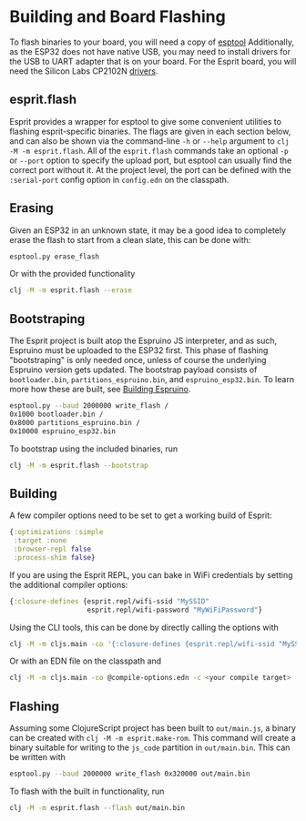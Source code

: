 # Building and Board Flashing

To flash binaries to your board, you will need a copy of [esptool][1]
Additionally, as the ESP32 does not have native USB, you may need to install drivers for the USB to UART adapter that is on your board. For the Esprit board, you will need the Silicon Labs CP2102N [drivers][2].

## esprit.flash
Esprit provides a wrapper for esptool to give some convenient utilities to flashing esprit-specific binaries. The flags are given in each section below, and can also be shown via the command-line `-h` or `--help` argument to `clj -M -m esprit.flash`. All of the `esprit.flash` commands take an optional `-p` or `--port` option to specify the upload port, but esptool can usually find the correct port without it. At the project level, the port can be defined with the `:serial-port` config option in `config.edn` on the classpath.

## Erasing
Given an ESP32 in an unknown state, it may be a good idea to completely erase the flash to start from a clean slate, this can be done with:
```bash
esptool.py erase_flash
```
Or with the provided functionality
```bash
clj -M -m esprit.flash --erase
```

## Bootstraping
The Esprit project is built atop the Espruino JS interpreter, and as such, Espruino must be uploaded to the ESP32 first. This phase of flashing "bootstraping" is only needed once, unless of course the underlying Espruino version gets updated. The bootstrap payload consists of `bootloader.bin`, `partitions_espruino.bin`, and `espruino_esp32.bin`.
To learn more how these are built, see [Building Espruino][3].

```bash
esptool.py --baud 2000000 write_flash /
0x1000 bootloader.bin /
0x8000 partitions_espruino.bin /
0x10000 espruino_esp32.bin
```
To bootstrap using the included binaries, run
```bash
clj -M -m esprit.flash --bootstrap
```

## Building
A few compiler options need to be set to get a working build of Esprit:
```clojure
{:optimizations :simple 
 :target :none 
 :browser-repl false 
 :process-shim false}
```
If you are using the Esprit REPL, you can bake in WiFi credentials by setting the additional compiler options:
```clojure
{:closure-defines {esprit.repl/wifi-ssid "MySSID"
                   esprit.repl/wifi-password "MyWiFiPassword"}
```
Using the CLI tools, this can be done by directly calling the options with
```bash
clj -M -m cljs.main -co '{:closure-defines {esprit.repl/wifi-ssid "MySSID" esprit.repl/wifi-password "MyWiFiPassword"} :optimizations :simple :target :none :browser-repl false :process-shim false}' -c <your compile target>
```
Or with an EDN file on the classpath and
```bash
clj -M -m cljs.main -co @compile-options.edn -c <your compile target>
```

## Flashing
Assuming some ClojureScript project has been built to `out/main.js`, a binary can be created with `clj -M -m esprit.make-rom`. This command will create a binary suitable for writing to the `js_code` partition in `out/main.bin`. This can be written with
```bash
esptool.py --baud 2000000 write_flash 0x320000 out/main.bin
```
To flash with the built in functionality, run
```bash
clj -M -m esprit.flash --flash out/main.bin
```

[1]:	https://github.com/espressif/esptool
[2]:	https://www.silabs.com/products/development-tools/software/usb-to-uart-bridge-vcp-drivers
[3]:	https://cljdoc.org/d/esprit/esprit/CURRENT/doc/building-espruino